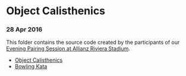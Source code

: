 # Object Calisthenics

### 28 Apr 2016

This folder contains the source code created by the participants of our [Evening Pairing Session at Allianz Riviera Stadium](http://www.meetup.com/French-Riviera-Software-Craftsmanship-Community/events/230119663/).

- [Object Calisthenics](http://williamdurand.fr/2013/06/03/object-calisthenics/)
- [Bowling Kata](http://butunclebob.com/files/downloads/Bowling%20Game%20Kata.ppt)
